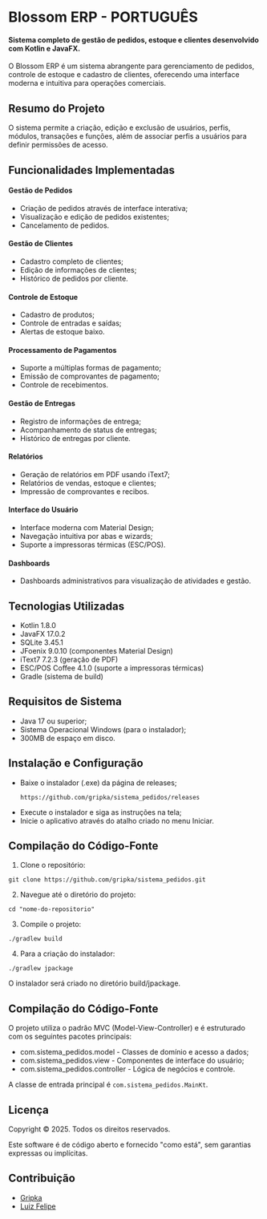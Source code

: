 # Blossom ERP - PORTUGUÊS

#### Sistema completo de gestão de pedidos, estoque e clientes desenvolvido com Kotlin e JavaFX.

O Blossom ERP é um sistema abrangente para gerenciamento de pedidos, controle de estoque e cadastro de clientes, oferecendo uma interface moderna e intuitiva para operações comerciais.


## Resumo do Projeto

O sistema permite a criação, edição e exclusão de usuários, perfis, módulos, transações e funções, além de associar perfis a usuários para definir permissões de acesso.

## Funcionalidades Implementadas

#### Gestão de Pedidos
- Criação de pedidos através de interface interativa;
- Visualização e edição de pedidos existentes;
- Cancelamento de pedidos.
  
#### Gestão de Clientes 
- Cadastro completo de clientes;
- Edição de informações de clientes;
- Histórico de pedidos por cliente.

#### Controle de Estoque
- Cadastro de produtos;
- Controle de entradas e saídas;
- Alertas de estoque baixo.

#### Processamento de Pagamentos
- Suporte a múltiplas formas de pagamento;
- Emissão de comprovantes de pagamento;
- Controle de recebimentos.

#### Gestão de Entregas
- Registro de informações de entrega;
- Acompanhamento de status de entregas;
- Histórico de entregas por cliente.

#### Relatórios
- Geração de relatórios em PDF usando iText7;
- Relatórios de vendas, estoque e clientes;
- Impressão de comprovantes e recibos.

#### Interface do Usuário
- Interface moderna com Material Design;
- Navegação intuitiva por abas e wizards;
- Suporte a impressoras térmicas (ESC/POS).

#### Dashboards
- Dashboards administrativos para visualização de atividades e gestão.

## Tecnologias Utilizadas
- Kotlin 1.8.0
- JavaFX 17.0.2
- SQLite 3.45.1
- JFoenix 9.0.10 (componentes Material Design)
- iText7 7.2.3 (geração de PDF)
- ESC/POS Coffee 4.1.0 (suporte a impressoras térmicas)
- Gradle (sistema de build)

## Requisitos de Sistema
- Java 17 ou superior;
- Sistema Operacional Windows (para o instalador);
- 300MB de espaço em disco.

## Instalação e Configuração
- Baixe o instalador (.exe) da página de releases;
  ```
  https://github.com/gripka/sistema_pedidos/releases
  ```
- Execute o instalador e siga as instruções na tela;
- Inicie o aplicativo através do atalho criado no menu Iniciar.

## Compilação do Código-Fonte

1. Clone o repositório:
  ```
  git clone https://github.com/gripka/sistema_pedidos.git
  ```

2. Navegue até o diretório do projeto:
  ```
  cd "nome-do-repositorio"
  ```
3. Compile o projeto:
  ```
  ./gradlew build
  ```
4. Para a criação do instalador:
  ```
  ./gradlew jpackage
  ```
O instalador será criado no diretório build/jpackage.

## Compilação do Código-Fonte
O projeto utiliza o padrão MVC (Model-View-Controller) e é estruturado com os seguintes pacotes principais:

- com.sistema_pedidos.model - Classes de domínio e acesso a dados;
- com.sistema_pedidos.view - Componentes de interface do usuário;
- com.sistema_pedidos.controller - Lógica de negócios e controle.

A classe de entrada principal é ```com.sistema_pedidos.MainKt```.

## Licença
Copyright © 2025. Todos os direitos reservados.

Este software é de código aberto e fornecido "como está", sem garantias expressas ou implícitas.

## Contribuição
- [Gripka](https://github.com/gripka)
- [Luiz Felipe](https://github.com/luizmachado432)
